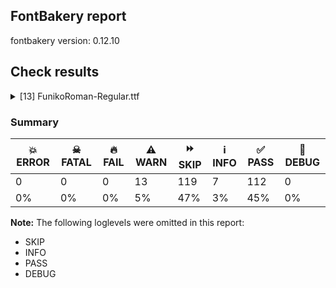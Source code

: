 ## FontBakery report

fontbakery version: 0.12.10





## Check results



<details><summary>[13] FunikoRoman-Regular.ttf</summary>
<div>
<details>
    <summary>⚠️ <b>WARN</b> Check glyphs in mark glyph class are non-spacing. <a href="https://fontbakery.readthedocs.io/en/stable/fontbakery/checks/opentype.gdef.html#"></a></summary>
    <div>







* ⚠️ **WARN** <p>The following spacing glyphs may be in the GDEF mark glyph class by mistake:
acutecomb (U+0301)</p>
 [code: spacing-mark-glyphs]



</div>
</details>

<details>
    <summary>⚠️ <b>WARN</b> Check mark characters are in GDEF mark glyph class. <a href="https://fontbakery.readthedocs.io/en/stable/fontbakery/checks/opentype.gdef.html#"></a></summary>
    <div>







* ⚠️ **WARN** <p>The following mark characters could be in the GDEF mark glyph class:
acutedblnosp (U+030B), brevecomb (U+0306), caroncomb (U+030C), cedillacmb (U+0327), circumflexcomb (U+0302), commasubnosp (U+0326), diaeresiscomb (U+0308), dotaccentcmb (U+0307), gravecomb (U+0300), macroncomb (U+0304), ogonekcmb (U+0328), ringcmb (U+030A) and tildecomb (U+0303)</p>
 [code: mark-chars]



</div>
</details>

<details>
    <summary>⚠️ <b>WARN</b> Check accent of Lcaron, dcaron, lcaron, tcaron <a href="https://fontbakery.readthedocs.io/en/stable/fontbakery/checks/universal.html#"></a></summary>
    <div>









* ⚠️ **WARN** <p>Lcaron is decomposed and therefore could not be checked. Please check manually.</p>
 [code: decomposed-outline]



* ⚠️ **WARN** <p>dcaron is decomposed and therefore could not be checked. Please check manually.</p>
 [code: decomposed-outline]



* ⚠️ **WARN** <p>lcaron is decomposed and therefore could not be checked. Please check manually.</p>
 [code: decomposed-outline]



* ⚠️ **WARN** <p>tcaron is decomposed and therefore could not be checked. Please check manually.</p>
 [code: decomposed-outline]



</div>
</details>

<details>
    <summary>⚠️ <b>WARN</b> Check if each glyph has the recommended amount of contours. <a href="https://fontbakery.readthedocs.io/en/stable/fontbakery/checks/universal.html#"></a></summary>
    <div>







* ⚠️ **WARN** <p>This check inspects the glyph outlines and detects the total number of contours in each of them. The expected values are infered from the typical ammounts of contours observed in a large collection of reference font families. The divergences listed below may simply indicate a significantly different design on some of your glyphs. On the other hand, some of these may flag actual bugs in the font such as glyphs mapped to an incorrect codepoint. Please consider reviewing the design and codepoint assignment of these to make sure they are correct.</p>
<p>The following glyphs do not have the recommended number of contours:</p>
<pre><code>- Glyph name: o	Contours detected: 3	Expected: 2

- Glyph name: Aring	Contours detected: 5	Expected: 3 or 4

- Glyph name: aring	Contours detected: 3	Expected: 4

- Glyph name: ograve	Contours detected: 4	Expected: 3

- Glyph name: oacute	Contours detected: 4	Expected: 3

- Glyph name: ocircumflex	Contours detected: 4	Expected: 3

- Glyph name: otilde	Contours detected: 4	Expected: 3

- Glyph name: odiaeresis	Contours detected: 5	Expected: 4

- Glyph name: oslash	Contours detected: 5	Expected: 3

- Glyph name: Gcedilla	Contours detected: 1	Expected: 2

- Glyph name: Kcedilla	Contours detected: 1	Expected: 2 or 3

- Glyph name: kcedilla	Contours detected: 1	Expected: 2 or 3

- Glyph name: Lcedilla	Contours detected: 1	Expected: 2

- Glyph name: lcedilla	Contours detected: 1	Expected: 2

- Glyph name: Ncedilla	Contours detected: 1	Expected: 2

- Glyph name: ncedilla	Contours detected: 1	Expected: 2

- Glyph name: odblacute	Contours detected: 5	Expected: 4

- Glyph name: oe	Contours detected: 4	Expected: 3

- Glyph name: Aring	Contours detected: 5	Expected: 3 or 4

- Glyph name: aring	Contours detected: 3	Expected: 4

- Glyph name: o	Contours detected: 3	Expected: 2

- Glyph name: oacute	Contours detected: 4	Expected: 3

- Glyph name: ocircumflex	Contours detected: 4	Expected: 3

- Glyph name: oe	Contours detected: 4	Expected: 3

- Glyph name: ograve	Contours detected: 4	Expected: 3

- Glyph name: oslash	Contours detected: 5	Expected: 3

- Glyph name: otilde	Contours detected: 4	Expected: 3
</code></pre>
 [code: contour-count]



</div>
</details>

<details>
    <summary>⚠️ <b>WARN</b> Check math signs have the same width. <a href="https://fontbakery.readthedocs.io/en/stable/fontbakery/checks/universal.html#"></a></summary>
    <div>







* ⚠️ **WARN** <p>The most common width is 416 among a set of 2 math glyphs.
The following math glyphs have a different width, though:</p>
<p>Width = 444:
plus</p>
<p>Width = 356:
less</p>
<p>Width = 412:
equal</p>
<p>Width = 352:
greater</p>
<p>Width = 434:
minus</p>
 [code: width-outliers]



</div>
</details>

<details>
    <summary>⚠️ <b>WARN</b> Font has **proper** whitespace glyph names? <a href="https://fontbakery.readthedocs.io/en/stable/fontbakery/checks/universal.glyphnames.html#"></a></summary>
    <div>







* ⚠️ **WARN** <p>Glyph 0x00A0 is called &quot;nonbreakingspace&quot;: Change to &quot;uni00A0&quot;</p>
 [code: not-recommended-00a0]



</div>
</details>

<details>
    <summary>⚠️ <b>WARN</b> Validate size, and resolution of article images, and ensure article page has minimum length and includes visual assets. <a href="https://fontbakery.readthedocs.io/en/stable/fontbakery/checks/googlefonts.article.html#"></a></summary>
    <div>







* ⚠️ **WARN** <p>Family metadata at fonts/ttf does not have an article.</p>
 [code: lacks-article]



</div>
</details>

<details>
    <summary>⚠️ <b>WARN</b> Check for codepoints not covered by METADATA subsets. <a href="https://fontbakery.readthedocs.io/en/stable/fontbakery/checks/googlefonts.subsets.html#"></a></summary>
    <div>







* ⚠️ **WARN** <p>The following codepoints supported by the font are not covered by
any subsets defined in the font's metadata file, and will never
be served. You can solve this by either manually adding additional
subset declarations to METADATA.pb, or by editing the glyphset
definitions.</p>
<ul>
<li>U+02D8 BREVE: try adding one of: yi, canadian-aboriginal</li>
<li>U+02D9 DOT ABOVE: try adding one of: yi, canadian-aboriginal</li>
<li>U+02DB OGONEK: try adding one of: yi, canadian-aboriginal</li>
<li>U+0302 COMBINING CIRCUMFLEX ACCENT: try adding one of: math, coptic, cherokee, tifinagh</li>
<li>U+0306 COMBINING BREVE: try adding one of: tifinagh, old-permic</li>
<li>U+0307 COMBINING DOT ABOVE: try adding one of: old-permic, math, malayalam, tifinagh, coptic, tai-le, todhri, syriac, duployan, hebrew, canadian-aboriginal</li>
<li>U+030A COMBINING RING ABOVE: try adding one of: syriac, duployan</li>
<li>U+030B COMBINING DOUBLE ACUTE ACCENT: try adding one of: osage, cherokee</li>
<li>U+030C COMBINING CARON: try adding one of: tai-le, cherokee</li>
<li>U+0326 COMBINING COMMA BELOW: try adding math</li>
<li>U+0327 COMBINING CEDILLA: try adding math</li>
<li>U+0328 COMBINING OGONEK: not included in any glyphset definition</li>
</ul>
<p>Or you can add the above codepoints to one of the subsets supported by the font: <code>latin</code>, <code>latin-ext</code></p>
 [code: unreachable-subsetting]



</div>
</details>

<details>
    <summary>⚠️ <b>WARN</b> Ensure soft_dotted characters lose their dot when combined with marks that replace the dot. <a href="https://fontbakery.readthedocs.io/en/stable/fontbakery/checks/shaping.html#"></a></summary>
    <div>







* ⚠️ **WARN** <p>The dot of soft dotted characters used in orthographies <em>must</em> disappear in the following strings: i̊ i̋ j̀ j́ j̃ j̄ j̈ į̀ į́ į̂ į̃ į̄ į̌</p>
<p>The dot of soft dotted characters <em>should</em> disappear in other cases, for example: ĩ ĭ i̇ ǐ ĩ̦ ĭ̦ i̦̇ i̦̊ i̦̋ ǐ̦ ĩ̧ ĭ̧ i̧̇ i̧̊ i̧̋ ǐ̧ ĵ j̆ j̇ j̊</p>
<p>Your font fully covers the following languages that require the soft-dotted feature: Dutch (Latn, 31,709,104 speakers), Lithuanian (Latn, 2,357,094 speakers).</p>
<p>Your font does <em>not</em> cover the following languages that require the soft-dotted feature: Gulay (Latn, 250,478 speakers), Mfumte (Latn, 79,000 speakers), Sar (Latn, 500,000 speakers), Dii (Latn, 71,000 speakers), Kom (Latn, 360,685 speakers), Ma’di (Latn, 584,000 speakers), Nzakara (Latn, 50,000 speakers), Fur (Latn, 1,230,163 speakers), Southern Kisi (Latn, 360,000 speakers), Yala (Latn, 200,000 speakers), South Central Banda (Latn, 244,000 speakers), Makaa (Latn, 221,000 speakers), Ngbaka (Latn, 1,020,000 speakers), Zapotec (Latn, 490,000 speakers), Navajo (Latn, 166,319 speakers), Ekpeye (Latn, 226,000 speakers), Vute (Latn, 21,000 speakers), Igbo (Latn, 27,823,640 speakers), Ejagham (Latn, 120,000 speakers), Nateni (Latn, 100,000 speakers), Dan (Latn, 1,099,244 speakers), Mundani (Latn, 34,000 speakers), Kpelle, Guinea (Latn, 622,000 speakers), Ebira (Latn, 2,200,000 speakers), Ijo, Southeast (Latn, 2,471,000 speakers), Bafut (Latn, 158,146 speakers), Aghem (Latn, 38,843 speakers), Lugbara (Latn, 2,200,000 speakers), Bete-Bendi (Latn, 100,000 speakers), Basaa (Latn, 332,940 speakers), Koonzime (Latn, 40,000 speakers), Belarusian (Cyrl, 10,064,517 speakers), Avokaya (Latn, 100,000 speakers), Mango (Latn, 77,000 speakers), Ukrainian (Cyrl, 29,273,587 speakers), Cicipu (Latn, 44,000 speakers).</p>
 [code: soft-dotted]



</div>
</details>

<details>
    <summary>⚠️ <b>WARN</b> Do any segments have colinear vectors? <a href="https://fontbakery.readthedocs.io/en/stable/fontbakery/checks/outline.html#"></a></summary>
    <div>







* ⚠️ **WARN** <p>The following glyphs have colinear vectors:</p>
<pre><code>* pilcrow (U+00B6): L&lt;&lt;123.0,53.0&gt;--&lt;123.0,207.0&gt;&gt; -&gt; L&lt;&lt;123.0,207.0&gt;--&lt;123.0,270.0&gt;&gt;
</code></pre>
 [code: found-colinear-vectors]



</div>
</details>

<details>
    <summary>⚠️ <b>WARN</b> Do outlines contain any semi-vertical or semi-horizontal lines? <a href="https://fontbakery.readthedocs.io/en/stable/fontbakery/checks/outline.html#"></a></summary>
    <div>







* ⚠️ **WARN** <p>The following glyphs have semi-vertical/semi-horizontal lines:</p>
<pre><code>* .notdef: L&lt;&lt;236.0,30.0&gt;--&lt;30.0,29.0&gt;&gt;
</code></pre>
 [code: found-semi-vertical]



</div>
</details>

<details>
    <summary>⚠️ <b>WARN</b> Ensure fonts have ScriptLangTags declared on the 'meta' table. <a href="https://fontbakery.readthedocs.io/en/stable/fontbakery/checks/googlefonts.meta.html#"></a></summary>
    <div>







* ⚠️ **WARN** <p>This font file does not have a 'meta' table.</p>
 [code: lacks-meta-table]



</div>
</details>

<details>
    <summary>⚠️ <b>WARN</b> Checking OS/2 achVendID. <a href="https://fontbakery.readthedocs.io/en/stable/fontbakery/checks/googlefonts.os2.html#"></a></summary>
    <div>







* ⚠️ **WARN** <p>OS/2 VendorID is 'PYRS', a font editor default. If you registered it recently, then it's safe to ignore this warning message. Otherwise, you should set it to your own unique 4 character code, and register it with Microsoft at <a href="https://www.microsoft.com/typography/links/vendorlist.aspx">https://www.microsoft.com/typography/links/vendorlist.aspx</a></p>
 [code: bad]



</div>
</details>
</div>
</details>




### Summary

| 💥 ERROR | ☠ FATAL | 🔥 FAIL | ⚠️ WARN | ⏩ SKIP | ℹ️ INFO | ✅ PASS | 🔎 DEBUG | 
| ---|---|---|---|---|---|---|---|
| 0 | 0 | 0 | 13 | 119 | 7 | 112 | 0 | 
| 0% | 0% | 0% | 5% | 47% | 3% | 45% | 0% | 



**Note:** The following loglevels were omitted in this report:


* SKIP
* INFO
* PASS
* DEBUG
